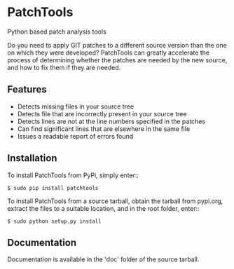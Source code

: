 PatchTools
==========

Python based patch analysis tools

Do you need to apply GIT patches to a different source version than the one on
which they were developed? PatchTools can greatly accelerate the process of determining
whether the patches are needed by the new source, and how to fix them if they are needed.

Features
--------

- Detects missing files in your source tree
- Detects file that are incorrectly present in your source tree
- Detects lines are not at the line numbers specified in the patches
- Can find significant lines that are elsewhere in the same file
- Issues a readable report of errors found

Installation
------------

To install PatchTools from PyPi, simply enter::

    $ sudo pip install patchtools
    
To install PatchTools from a source tarball, obtain the tarball from pypi.org,
extract the files to a suitable location, and in the root folder, enter::

    $ sudo python setup.py install
    
    
Documentation
-------------

Documentation is available in the 'doc' folder of the source tarball.
